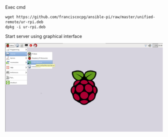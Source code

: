 Exec cmd
```
wget https://github.com/franciscocpg/ansible-pi/raw/master/unified-remote/ur-rpi.deb
dpkg -i ur-rpi.deb
```
Start server using graphical interface

![](ur-up.png)
